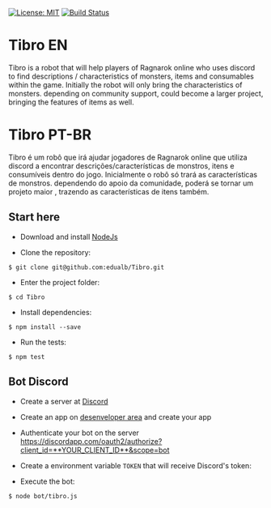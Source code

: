 [![License: MIT](https://img.shields.io/badge/License-MIT-yellow.svg)](https://github.com/edualb/Tibro/blob/master/LICENSE)
[![Build Status](https://travis-ci.org/edualb/Tibro.svg?branch=master)](https://travis-ci.org/edualb/Tibro)

# Tibro EN
Tibro is a robot that will help players of Ragnarok online who uses discord to find descriptions / characteristics of monsters, items and consumables within the game. Initially the robot will only bring the characteristics of monsters. depending on community support, could become a larger project, bringing the features of items as well.


# Tibro PT-BR
Tibro é um robô que irá ajudar jogadores de Ragnarok online que utiliza discord a encontrar descrições/características de monstros, itens e consumíveis dentro do jogo. Inicialmente o robô só trará as características de monstros. dependendo do apoio da comunidade, poderá se tornar um projeto maior , trazendo as características de itens também.

## Start here
* Download and install [NodeJs](https://nodejs.org/)

* Clone the repository:

```shell
$ git clone git@github.com:edualb/Tibro.git
```

* Enter the project folder:

```shell
$ cd Tibro
```

* Install dependencies: 

```shell
$ npm install --save
```

* Run the tests:

```shell
$ npm test
```

## Bot Discord
* Create a server at [Discord](https://discordapp.com/)

* Create an app on [desenveloper area](https://discordapp.com/developers/applications/) and create your app

* Authenticate your bot on the server https://discordapp.com/oauth2/authorize?client_id=**YOUR_CLIENT_ID**&scope=bot

* Create a environment variable `TOKEN` that will receive Discord's token: 

* Execute the bot:
```shell
$ node bot/tibro.js
```
